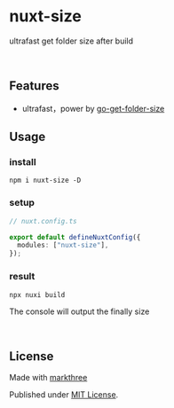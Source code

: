 # nuxt-size

ultrafast get folder size after build

<br />

## Features

- ultrafast，power by
  [go-get-folder-size](https://github.com/markthree/go-get-folder-size)

## Usage

### install

```shell
npm i nuxt-size -D
```

### setup

```ts
// nuxt.config.ts

export default defineNuxtConfig({
  modules: ["nuxt-size"],
});
```

### result

```shell
npx nuxi build
```

The console will output the finally size

<br />

## License

Made with [markthree](https://github.com/markthree)

Published under [MIT License](./LICENSE).
